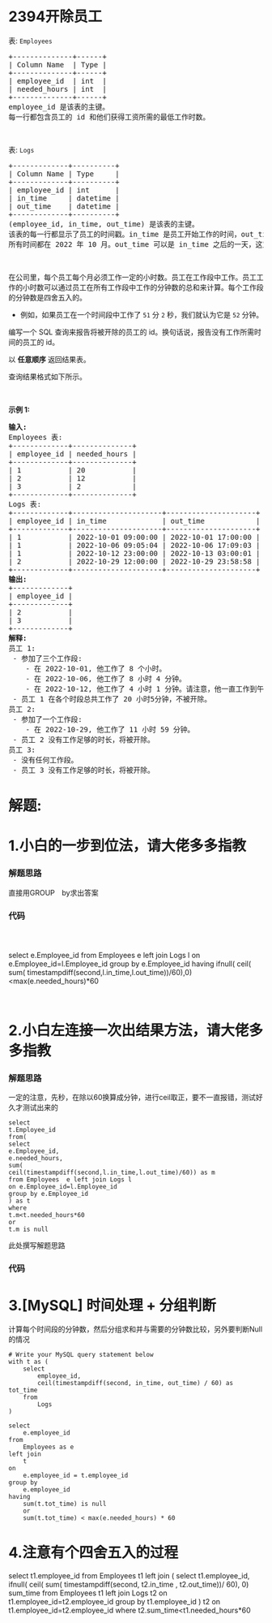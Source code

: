 # 2394开除员工
<p>表: <code>Employees</code></p>

<pre>
+--------------+------+
| Column Name  | Type |
+--------------+------+
| employee_id  | int  |
| needed_hours | int  |
+--------------+------+
employee_id 是该表的主键。
每一行都包含员工的 id 和他们获得工资所需的最低工作时数。
</pre>

<p>&nbsp;</p>

<p>表: <code>Logs</code></p>

<pre>
+-------------+----------+
| Column Name | Type     |
+-------------+----------+
| employee_id | int      |
| in_time     | datetime |
| out_time    | datetime |
+-------------+----------+
(employee_id, in_time, out_time) 是该表的主键。
该表的每一行都显示了员工的时间戳。in_time 是员工开始工作的时间，out_time 是员工结束工作的时间。
所有时间都在 2022 年 10 月。out_time 可以是 in_time 之后的一天，这意味着该员工在午夜之后工作。
</pre>

<p>&nbsp;</p>

<p>在公司里，每个员工每个月必须工作一定的小时数。员工在工作段中工作。员工工作的小时数可以通过员工在所有工作段中工作的分钟数的总和来计算。每个工作段的分钟数是四舍五入的。</p>

<ul>
	<li>例如，如果员工在一个时间段中工作了 <code>51</code> 分 <code>2</code> 秒，我们就认为它是 <code>52</code> 分钟。</li>
</ul>

<p>编写一个 SQL 查询来报告将被开除的员工的 id。换句话说，报告没有工作所需时间的员工的 id。</p>

<p data-group="1-1">以 <strong>任意顺序</strong> 返回结果表。</p>

<p>查询结果格式如下所示。</p>

<p>&nbsp;</p>

<p><strong class="example">示例 1:</strong></p>

<pre>
<strong>输入:</strong> 
Employees 表:
+-------------+--------------+
| employee_id | needed_hours |
+-------------+--------------+
| 1           | 20           |
| 2           | 12           |
| 3           | 2            |
+-------------+--------------+
Logs 表:
+-------------+---------------------+---------------------+
| employee_id | in_time             | out_time            |
+-------------+---------------------+---------------------+
| 1           | 2022-10-01 09:00:00 | 2022-10-01 17:00:00 |
| 1           | 2022-10-06 09:05:04 | 2022-10-06 17:09:03 |
| 1           | 2022-10-12 23:00:00 | 2022-10-13 03:00:01 |
| 2           | 2022-10-29 12:00:00 | 2022-10-29 23:58:58 |
+-------------+---------------------+---------------------+
<strong>输出:</strong> 
+-------------+
| employee_id |
+-------------+
| 2           |
| 3           |
+-------------+
<strong>解释:</strong> 
员工 1:
 - 参加了三个工作段:
    - 在 2022-10-01, 他工作了 8 个小时。
    - 在 2022-10-06, 他工作了 8 小时 4 分钟。
    - 在 2022-10-12, 他工作了 4 小时 1 分钟。请注意，他一直工作到午夜。
 - 员工 1 在各个时段总共工作了 20 小时5分钟，不被开除。
员工 2:
 - 参加了一个工作段:
    - 在 2022-10-29, 他工作了 11 小时 59 分钟。
 - 员工 2 没有工作足够的时长，将被开除。
员工 3:
 - 没有任何工作段。
 - 员工 3 没有工作足够的时长，将被开除。
</pre>
































# 解题:
# 1.小白的一步到位法，请大佬多多指教
### 解题思路
直接用GROUP　by求出答案

### 代码

```mysql



```
select
e.Employee_id
from Employees  e left join Logs l 
on e.Employee_id=l.Employee_id
group by e.Employee_id
having ifnull(
ceil(
sum(
timestampdiff(second,l.in_time,l.out_time))/60),0) <max(e.needed_hours)*60
```


```
# 2.小白左连接一次出结果方法，请大佬多多指教
### 解题思路
一定的注意，先秒，在除以60换算成分钟，进行ceil取正，要不一直报错，测试好久才测试出来的
```
select
t.Employee_id
from(
select
e.Employee_id,
e.needed_hours,
sum(
ceil(timestampdiff(second,l.in_time,l.out_time)/60)) as m
from Employees  e left join Logs l 
on e.Employee_id=l.Employee_id
group by e.Employee_id
) as t 
where
t.m<t.needed_hours*60
or 
t.m is null
```
此处撰写解题思路

### 代码

# 3.[MySQL] 时间处理 + 分组判断
计算每个时间段的分钟数，然后分组求和并与需要的分钟数比较，另外要判断Null的情况

```MySQL []
# Write your MySQL query statement below
with t as (
    select
        employee_id,
        ceil(timestampdiff(second, in_time, out_time) / 60) as tot_time
    from
        Logs
)

select
    e.employee_id
from
    Employees as e
left join
    t
on
    e.employee_id = t.employee_id
group by
    e.employee_id
having
    sum(t.tot_time) is null
    or
    sum(t.tot_time) < max(e.needed_hours) * 60
```
# 4.注意有个四舍五入的过程
select 
	t1.employee_id 
from Employees t1 
left join 
(
select
	t1.employee_id,
	ifnull( ceil( sum( timestampdiff(second, t2.in_time , t2.out_time))/ 60), 0) sum_time
from Employees t1
left join Logs t2 on t1.employee_id=t2.employee_id 
group by t1.employee_id ) t2 on t1.employee_id=t2.employee_id 
where t2.sum_time<t1.needed_hours*60
